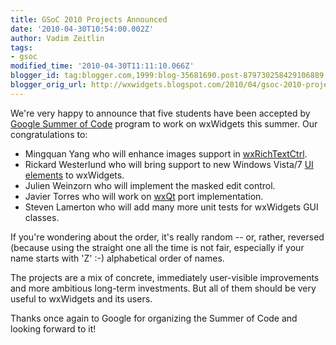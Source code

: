 ```yaml
---
title: GSoC 2010 Projects Announced
date: '2010-04-30T10:54:00.002Z'
author: Vadim Zeitlin
tags:
- gsoc
modified_time: '2010-04-30T11:11:10.066Z'
blogger_id: tag:blogger.com,1999:blog-35681690.post-879730258429106889
blogger_orig_url: http://wxwidgets.blogspot.com/2010/04/gsoc-2010-projects-announced.html
---
```


We're very happy to announce that five students have been accepted by [Google
Summer of Code] program to work on wxWidgets this summer. Our congratulations
to:

*   Mingquan Yang who will enhance images support in [wxRichTextCtrl].
*   Rickard Westerlund who will bring support to new Windows Vista/7
    [UI elements] to wxWidgets.
*   Julien Weinzorn who will implement the masked edit control.
*   Javier Torres who will work on [wxQt] port implementation.
*   Steven Lamerton who will add many more unit tests for wxWidgets GUI classes.

If you're wondering about the order, it's really random -- or, rather, reversed
(because using the straight one all the time is not fair, especially if your
name starts with 'Z' :-) alphabetical order of names.

The projects are a mix of concrete, immediately user-visible improvements and
more ambitious long-term investments. But all of them should be very useful to
wxWidgets and its users.

Thanks once again to Google for organizing the Summer of Code and looking
forward to it!

[Google Summer of Code]: http://socghop.appspot.com/gsoc/program/home/google/gsoc2010
[wxRichTextCtrl]: https://docs.wxwidgets.org/trunk/classwx_rich_text_ctrl.html
[UI elements]: http://article.gmane.org/gmane.comp.lib.wxwidgets.devel/121319
[wxQt]: http://svn.wxwidgets.org/viewvc/wx/wxWidgets/branches/wxQT/
